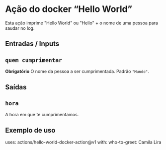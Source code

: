  # Ação do docker “Hello World”

 Esta ação imprime "Hello World" ou "Hello" + o nome de uma pessoa para saudar no log.

 ## Entradas / Inputs

 ## `quem cumprimentar`

 **Obrigatório** O nome da pessoa a ser cumprimentada. Padrão `"Mundo"`.

 ## Saídas

 ## `hora`

 A hora em que te cumprimentamos.

 ## Exemplo de uso

 uses: actions/hello-world-docker-action@v1
 with:
   who-to-greet: Camila Lira